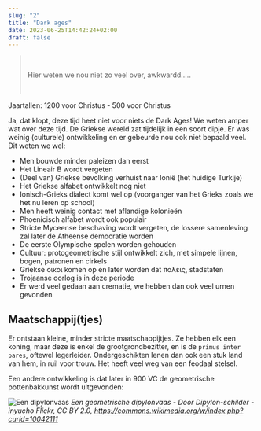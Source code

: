 ```yaml
---
slug: "2"
title: "Dark ages"
date: 2023-06-25T14:42:24+02:00
draft: false
---
```


>&nbsp;
>
> Hier weten we nou niet zo veel over, awkwardd.....
>
>&nbsp;

Jaartallen: 1200 voor Christus - 500 voor Christus

Ja, dat klopt, deze tijd heet niet voor niets de Dark Ages! We weten amper wat
over deze tijd. De Griekse wereld zat tijdelijk in een soort dipje. Er was
weinig (culturele) ontwikkeling en er gebeurde nou ook niet bepaald veel. Dit
weten we wel:

- Men bouwde minder paleizen dan eerst
- Het Lineair B wordt vergeten
- (Deel van) Griekse bevolking verhuist naar Ionië (het huidige Turkije)
- Het Griekse alfabet ontwikkelt nog niet
- Ionisch-Grieks dialect komt wel op (voorganger van het Grieks zoals we het nu
leren op school)
- Men heeft weinig contact met aflandige kolonieën
- Phoenicisch alfabet wordt ook populair
- Stricte Myceense beschaving wordt vergeten, de lossere samenleving zal later
de Atheense democratie worden
- De eerste Olympische spelen worden gehouden
- Cultuur: protogeometrische stijl ontwikkelt zich, met simpele lijnen, bogen,
patronen en cirkels
- Griekse οικοι komen op en later worden dat πολεις, stadstaten
- Trojaanse oorlog is in deze periode
- Er werd veel gedaan aan crematie, we hebben dan ook veel urnen gevonden

## Maatschappij(tjes)
Er ontstaan kleine, minder stricte maatschappijtjes. Ze hebben elk een koning,
maar deze is enkel de grootgrondbezitter, en is de `primus inter pares`, oftewel
legerleider. Ondergeschikten lenen dan ook een stuk land van hem, in ruil voor
trouw. Het heeft veel weg van een feodaal stelsel.

Een andere ontwikkeling is dat later in 900 VC de geometrische pottenbakkunst
wordt uitgevonden:

![Een dipylonvaas](../../dipylon.jpg)
*Een geometrische dipylonvaas - Door Dipylon-schilder - inyucho Flickr, CC BY 2.0, https://commons.wikimedia.org/w/index.php?curid=10042111*
